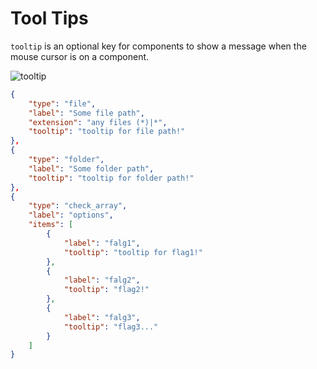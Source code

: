 # Tool Tips

`tooltip` is an optional key for components to show a message when the mouse cursor is on a component.  

![tooltip](https://github.com/matyalatte/tuw/assets/69258547/8c7244ee-48ce-4492-973c-a3e6c628b8ed)  

```json
{
    "type": "file",
    "label": "Some file path",
    "extension": "any files (*)|*",
    "tooltip": "tooltip for file path!"
},
{
    "type": "folder",
    "label": "Some folder path",
    "tooltip": "tooltip for folder path!"
},
{
    "type": "check_array",
    "label": "options",
    "items": [
        {
            "label": "falg1",
            "tooltip": "tooltip for flag1!"
        },
        {
            "label": "falg2",
            "tooltip": "flag2!"
        },
        {
            "label": "falg3",
            "tooltip": "flag3..."
        }
    ]
}
```
